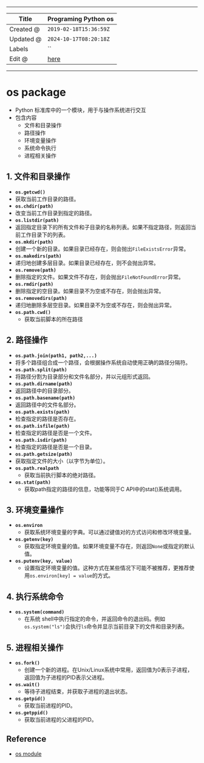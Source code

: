 -----

| Title     | Programing Python os                                 |
| --------- | ---------------------------------------------------- |
| Created @ | `2019-02-18T15:36:59Z`                               |
| Updated @ | `2024-10-17T08:20:18Z`                               |
| Labels    | \`\`                                                 |
| Edit @    | [here](https://github.com/junxnone/xwiki/issues/311) |

-----

# os package

  - Python 标准库中的一个模块，用于与操作系统进行交互
  - 包含内容
      - 文件和目录操作
      - 路径操作
      - 环境变量操作
      - 系统命令执行
      - 进程相关操作

## 1\. 文件和目录操作

  - **`os.getcwd()`**
  - 获取当前工作目录的路径。
  - **`os.chdir(path)`**
  - 改变当前工作目录到指定的路径。
  - **`os.listdir(path)`**
  - 返回指定目录下的所有文件和子目录的名称列表。如果不指定路径，则返回当前工作目录下的列表。
  - **`os.mkdir(path)`**
  - 创建一个新的目录。如果目录已经存在，则会抛出`FileExistsError`异常。
  - **`os.makedirs(path)`**
  - 递归地创建多层目录。如果目录已经存在，则不会抛出异常。
  - **`os.remove(path)`**
  - 删除指定的文件。如果文件不存在，则会抛出`FileNotFoundError`异常。
  - **`os.rmdir(path)`**
  - 删除指定的空目录。如果目录不为空或不存在，则会抛出异常。
  - **`os.removedirs(path)`**
  - 递归地删除多层空目录。如果目录不为空或不存在，则会抛出异常。
  - **`os.path.cwd()`**
      - 获取当前脚本的所在路径

## 2\. 路径操作

  - **`os.path.join(path1, path2,...)`**
  - 将多个路径组合成一个路径，会根据操作系统自动使用正确的路径分隔符。
  - **`os.path.split(path)`**
  - 将路径分割为目录部分和文件名部分，并以元组形式返回。
  - **`os.path.dirname(path)`**
  - 返回路径中的目录部分。
  - **`os.path.basename(path)`**
  - 返回路径中的文件名部分。
  - **`os.path.exists(path)`**
  - 检查指定的路径是否存在。
  - **`os.path.isfile(path)`**
  - 检查指定的路径是否是一个文件。
  - **`os.path.isdir(path)`**
  - 检查指定的路径是否是一个目录。
  - **`os.path.getsize(path)`**
  - 获取指定文件的大小（以字节为单位）。
  - **`os.path.realpath`**
      - 获取当前执行脚本的绝对路径。
  - **`os.stat(path)`**
      - 获取path指定的路径的信息，功能等同于C API中的stat()系统调用。

## 3\. 环境变量操作

  - **`os.environ`**
      - 获取系统环境变量的字典。可以通过键值对的方式访问和修改环境变量。
  - **`os.getenv(key)`**
      - 获取指定环境变量的值。如果环境变量不存在，则返回`None`或指定的默认值。
  - **`os.putenv(key, value)`**
      - 设置指定环境变量的值。这种方式在某些情况下可能不被推荐，更推荐使用`os.environ[key] = value`的方式。

## 4\. 执行系统命令

  - **`os.system(command)`**
      - 在系统
        shell中执行指定的命令，并返回命令的退出码。例如`os.system("ls")`会执行`ls`命令并显示当前目录下的文件和目录列表。

## 5\. 进程相关操作

  - **`os.fork()`**
      - 创建一个新的进程。在Unix/Linux系统中常用，返回值为0表示子进程，返回值为子进程的PID表示父进程。
  - **`os.wait()`**
      - 等待子进程结束，并获取子进程的退出状态。
  - **`os.getpid()`**
      - 获取当前进程的PID。
  - **`os.getppid()`**
      - 获取当前进程的父进程的PID。

## Reference

  - [os module](https://www.programcreek.com/python/index/1/os)

